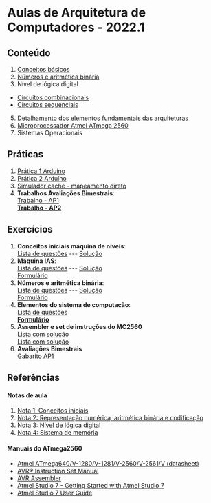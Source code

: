 # Aulas de Arquitetura de Computadores - 2022.1

## Conteúdo
1. [Conceitos básicos](arq_aulas/arq_aulas_conceitos.pdf)
2. [Números e aritmética binária](arq_aulas/arq_aulas_representacao.pdf)
3. Nível de lógica digital  
+ [Circuitos combinacionais](arq_aulas/arq_aulas_logica_combinacional.pdf)    
+ [Circuitos sequenciais](arq_aulas/arq_aulas_logica_sequencial.pdf)
5. [Detalhamento dos elementos fundamentais das arquiteturas](arq_aulas/arq_aulas_componentes.pdf)
6. [Microprocessador Atmel ATmega 2560](arq_aulas/arq_aulas_mc2560.pdf)
7. Sistemas Operacionais

## Práticas
1. [Prática 1 Arduíno](arq_aulas/arq_pratica1.md)
2. [Prática 2 Arduíno](arq_aulas/arq_pratica2.md)
3. [Simulador cache - mapeamento direto](arq_aulas/simuladorCache.ino)
4. **Trabalhos Avaliações Bimestrais**:  
  [Trabalho - AP1](arq_aulas/arq_AP1_trabalho.pdf)  
  **[Trabalho - AP2](arq_aulas/arq_AP2_trabalho.pdf)**

## Exercícios
1. **Conceitos iniciais máquina de níveis**:   
  [Lista de questões](arq_aulas/Form_lista_1_arq.pdf) --- [Solução](arq_aulas/Form_lista_1_arq_sol.pdf)  
2. **Máquina IAS**:   
  [Lista de questões](arq_aulas/Form_lista_2_arq.pdf) --- [Solução](arq_aulas/Form_lista_2_arq_sol.pdf)    
  [Formulário](https://forms.gle/aAiGrofbk5BooTwk8)
3. **Números e aritmética binária**:  
  [Lista de questões](arq_aulas/Form_lista_4_arq.pdf) --- [Solução](arq_aulas/Form_lista_4_arq_sol.pdf)   
  [Formulário](https://forms.gle/v5kd9jCaKMyqPZ3JA)
4. **Elementos do sistema de computação**:  
  [Lista de questões](arq_aulas/Form_lista_5_arq.pdf)  
  **[Formulário](https://forms.gle/d4buy2afHZjHTZp7A)**
5. **Assembler e set de instruções do MC2560**  
  [Lista com solução](arq_aulas/Lista3_programas_assembly.pdf)  
  [Lista com solução](arq_aulas/Lista4_programas_assembly.pdf)
7. **Avaliações Bimestrais**  
  [Gabarito AP1](arq_aulas/gabaritoAP1.pdf)

## Referências

#### Notas de aula
1. [Nota 1: Conceitos iniciais](arq_aulas/arq_notas/NOTA1-CONCEITOS-BASICOS-ARQ_COMP.md)
2. [Nota 2: Representação numérica, aritmética binária e codificação](arq_aulas/arq_notas/NOTA2-ARITMETICA-BINARIA-ARQ_COMP.md)
3. [Nota 3: Nível de lógica digital](arq_aulas/arq_notas/NOTA3-NIVEL-LOGICA-DIGITAL.md)  
4. [Nota 4: Sistema de memória](arq_aulas/arq_notas/NOTA_4-ELEMENTOS_SIS_COMP_MEMORIA.pdf) 

#### Manuais do ATmega2560  
- [Atmel ATmega640/V-1280/V-1281/V-2560/V-2561/V (datasheet)](https://ww1.microchip.com/downloads/en/devicedoc/atmel-2549-8-bit-avr-microcontroller-atmega640-1280-1281-2560-2561_datasheet.pdf)
- [AVR&reg; Instruction Set Manual](https://ww1.microchip.com/downloads/en/DeviceDoc/AVR-Instruction-Set-Manual-DS40002198A.pdf)
- [AVR Assembler](https://ww1.microchip.com/downloads/en/DeviceDoc/40001917A.pdf)
- [Atmel Studio 7 - Getting Started with Atmel Studio 7](https://www.microchip.com/content/dam/mchp/documents/MCU08/ProductDocuments/UserGuides/Getting-Started-with-Microchip-Studio-DS50002712B.pdf)
- [Atmel Studio 7 User Guide](https://ww1.microchip.com/downloads/en/DeviceDoc/Getting-Started-with-Atmel-Studio7.pdf)
